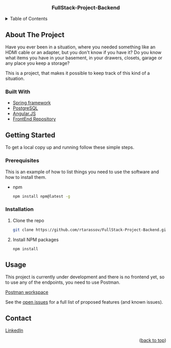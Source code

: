 <div id="top"></div>


<!-- PROJECT SHIELDS -->
<!--
*** I'm using markdown "reference style" links for readability.
*** Reference links are enclosed in brackets [ ] instead of parentheses ( ).
*** See the bottom of this document for the declaration of the reference variables
*** for contributors-url, forks-url, etc. This is an optional, concise syntax you may use.
*** https://www.markdownguide.org/basic-syntax/#reference-style-links
-->

<h3 align="center">FullStack-Project-Backend</h3>

</div>



<!-- TABLE OF CONTENTS -->
<details>
  <summary>Table of Contents</summary>
  <ol>
    <li>
      <a href="#about-the-project">About The Project</a>
      <ul>
        <li><a href="#built-with">Built With</a></li>
      </ul>
    </li>
    <li>
      <a href="#getting-started">Getting Started</a>
      <ul>
        <li><a href="#prerequisites">Prerequisites</a></li>
        <li><a href="#installation">Installation</a></li>
      </ul>
          <li><a href="#contact">Contact</a></li>
    </li>


  </ol>
</details>

## About The Project

Have you ever been in a situation, where you needed something like an HDMI cable or an adapter, but you don't know if you have it?
Do you know what items you have in your basement, in your drawers, closets, garage or any place you keep a storage?

This is a project, that makes it possible to keep track of this kind of a situation.


### Built With

* [Spring framework](https://spring.io/projects/spring-framework)
* [PostgreSQL](https://www.postgresql.org/)
* [Angular.JS](https://angularjs.org/)
* [FrontEnd Repository](https://github.com/rtarassov/FullStack-Project-Frontend)


<!-- GETTING STARTED -->
## Getting Started

To get a local copy up and running follow these simple steps.

### Prerequisites

This is an example of how to list things you need to use the software and how to install them.
* npm
  ```sh
  npm install npm@latest -g
  ```

### Installation

1. Clone the repo
   ```sh
   git clone https://github.com/rtarassov/FullStack-Project-Backend.git
   ```
2. Install NPM packages
   ```sh
   npm install
   ```

<!-- USAGE EXAMPLES -->
## Usage

This project is currently under development and there is no frontend yet, so to use any of the endpoints, you need to use Postman. 

[Postman workspace](https://www.postman.com/richardtarassov/workspace/fullstack-project)



See the [open issues](https://github.com/rtarassov/FullStack-Project-Backend/issues) for a full list of proposed features (and known issues).


<!-- CONTACT -->
## Contact
[LinkedIn](https://ee.linkedin.com/in/richard-tarassov-aa25bb22b)

<p align="right">(<a href="#top">back to top</a>)</p>

<!-- MARKDOWN LINKS & IMAGES -->
<!-- https://www.markdownguide.org/basic-syntax/#reference-style-links -->
[contributors-shield]: https://img.shields.io/github/contributors/github_username/repo_name.svg?style=for-the-badge
[contributors-url]: https://github.com/rtarassov/FullStack-Project-Backend/graphs/contributors


[issues-shield]: https://img.shields.io/github/issues/github_username/repo_name.svg?style=for-the-badge
[issues-url]: https://github.com/rtarassov/FullStack-Project-Backend/issues

[linkedin-shield]: https://img.shields.io/badge/-LinkedIn-black.svg?style=for-the-badge&logo=linkedin&colorB=555
[linkedin-url]: [https://linkedin.com/in/linkedin_username](https://ee.linkedin.com/in/richard-tarassov-aa25bb22b)

